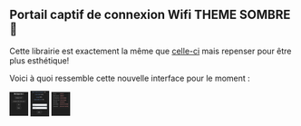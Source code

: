 ## Portail captif de connexion Wifi THEME SOMBRE 🌃

Cette librairie est exactement la même que [celle-ci](https://github.com/tzapu/WiFiManager) mais repenser pour être plus esthétique!


Voici à quoi ressemble cette nouvelle interface pour le moment :

<img align="center" width="33" src="https://github.com/Weldybox/WiFiManager-by-Julfi/blob/master/images/index.png"></img>
<img align="center" width="33" src="https://github.com/Weldybox/WiFiManager-by-Julfi/blob/master/images/WifiSave.png"></img>
<img align="center" width="33" src="https://github.com/Weldybox/WiFiManager-by-Julfi/blob/master/images/info.png"></img>
